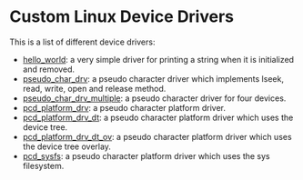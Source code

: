 # Custom Linux Device Drivers

This is a list of different device drivers:
- [hello_world](hello_world): a very simple driver for printing a string when it is initialized and removed.
- [pseudo_char_drv](pseudo_char_drv): a pseudo character driver which implements lseek, read, write, open and release method.
- [pseudo_char_drv_multiple](pseudo_char_drv_multiple): a pseudo character driver for four devices.
- [pcd_platform_drv](pcd_platform_drv): a pseudo character platform driver.
- [pcd_platform_drv_dt](pcd_platform_drv_dt): a pseudo character platform driver which uses the device tree.
- [pcd_platform_drv_dt_ov](pcd_platform_drv_dt_ov): a pseudo character platform driver which uses the device tree overlay.
- [pcd_sysfs](pcd_sysfs): a pseudo character platform driver which uses the sys filesystem.
